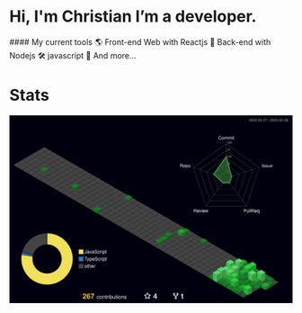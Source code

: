 <h1>Hi, I'm Christian I’m a developer. </h1>
#### My current tools 
🌎 Front-end Web with Reactjs  
📡 Back-end with Nodejs  
🛠️ javascript  
🧰 And more...  

<h1>Stats</h1>

![](./profile-3d-contrib/profile-night-green.svg)

